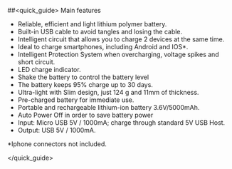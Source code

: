 ##<quick_guide> Main features
- Reliable, efficient and light lithium polymer battery.
- Built-in USB cable to avoid tangles and losing the cable.
- Intelligent circuit that allows you to charge 2 devices at the same time.
- Ideal to charge smartphones, including Android and IOS*.
- Intelligent Protection System when overcharging, voltage spikes and short circuit.
- LED charge indicator.
- Shake the battery to control the battery level
- The battery keeps 95% charge up to 30 days.
- Ultra-light with Slim design, just 124 g and 11mm of thickness.
- Pre-charged battery for immediate use.
- Portable and rechargeable lithium-ion battery 3.6V/5000mAh.
- Auto Power Off in order to save battery power
- Input: Micro USB 5V / 1000mA; charge through standard 5V USB Host.
- Output: USB 5V / 1000mA.

*Iphone connectors not included.

</quick_guide>
